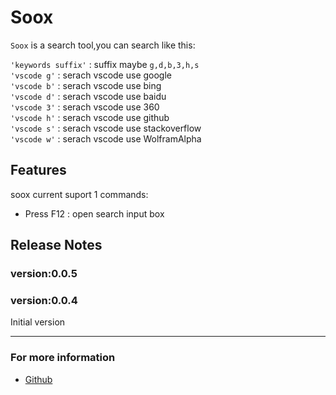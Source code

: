 # Soox 

`Soox` is a search tool,you can search like this:

`'keywords suffix'` : suffix maybe `g,d,b,3,h,s`  
`'vscode g'`  : serach vscode use google    
`'vscode b'` : serach vscode use bing  
`'vscode d'` : serach vscode use baidu  
`'vscode 3'` : serach vscode use 360     
`'vscode h'` : serach vscode use github   
`'vscode s'` : serach vscode use stackoverflow  
`'vscode w'` : serach vscode use WolframAlpha

## Features
soox current suport 1 commands:
 * Press F12 : open search input box

<!--
## Requirements
## Extension Settings
## Known Issues

-->

## Release Notes
### version:0.0.5

### version:0.0.4
Initial version



-----------------------------------------------------------------------------------------------------------


### For more information

* [Github](https://github.com/smarkm/soox)
